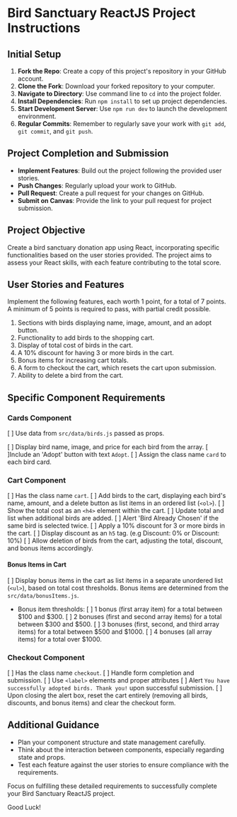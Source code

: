 # Bird Sanctuary ReactJS Project Instructions

## Initial Setup

1. **Fork the Repo**: Create a copy of this project's repository in your GitHub account.
2. **Clone the Fork**: Download your forked repository to your computer.
3. **Navigate to Directory**: Use command line to `cd` into the project folder.
4. **Install Dependencies**: Run `npm install` to set up project dependencies.
5. **Start Development Server**: Use `npm run dev` to launch the development environment.
6. **Regular Commits**: Remember to regularly save your work with `git add`, `git commit`, and `git push`.

## Project Completion and Submission

- **Implement Features**: Build out the project following the provided user stories.
- **Push Changes**: Regularly upload your work to GitHub.
- **Pull Request**: Create a pull request for your changes on GitHub.
- **Submit on Canvas**: Provide the link to your pull request for project submission.

## Project Objective

Create a bird sanctuary donation app using React, incorporating specific functionalities based on the user stories provided. The project aims to assess your React skills, with each feature contributing to the total score.

## User Stories and Features

Implement the following features, each worth 1 point, for a total of 7 points. A minimum of 5 points is required to pass, with partial credit possible.

1. Sections with birds displaying name, image, amount, and an adopt button.
1. Functionality to add birds to the shopping cart.
1. Display of total cost of birds in the cart.
1. A 10% discount for having 3 or more birds in the cart.
1. Bonus items for increasing cart totals.
1. A form to checkout the cart, which resets the cart upon submission.
1. Ability to delete a bird from the cart.

## Specific Component Requirements

### Cards Component

[ ] Use data from `src/data/birds.js` passed as props.

[ ] Display bird name, image, and price for each bird from the array.
[ ]Include an 'Adopt' button with text `Adopt`.
[ ] Assign the class name `card` to each bird card.

### Cart Component

[ ] Has the class name `cart`.
[ ] Add birds to the cart, displaying each bird's name, amount, and a delete button as list items in an ordered list (`<ol>`).
[ ] Show the total cost as an `<h4>` element within the cart.
[ ] Update total and list when additional birds are added.
[ ] Alert 'Bird Already Chosen' if the same bird is selected twice.
[ ] Apply a 10% discount for 3 or more birds in the cart.
[ ] Display discount as an `h5` tag. (e.g Discount: 0% or Discount: 10%)
[ ] Allow deletion of birds from the cart, adjusting the total, discount, and bonus items accordingly.

#### Bonus Items in Cart

[ ] Display bonus items in the cart as list items in a separate unordered list (`<ul>`), based on total cost thresholds. Bonus items are determined from the `src/data/bonusItems.js`.

- Bonus item thresholds:
  [ ] 1 bonus (first array item) for a total between $100 and $300.
  [ ] 2 bonuses (first and second array items) for a total between $300 and $500.
  [ ] 3 bonuses (first, second, and third array items) for a total between $500 and $1000.
  [ ] 4 bonuses (all array items) for a total over $1000.

### Checkout Component

[ ] Has the class name `checkout`.
[ ] Handle form completion and submission.
[ ] Use `<label>` elements and proper attributes
[ ] Alert `You have successfully adopted birds. Thank you!` upon successful submission.
[ ] Upon closing the alert box, reset the cart entirely (removing all birds, discounts, and bonus items) and clear the checkout form.

## Additional Guidance

- Plan your component structure and state management carefully.
- Think about the interaction between components, especially regarding state and props.
- Test each feature against the user stories to ensure compliance with the requirements.

Focus on fulfilling these detailed requirements to successfully complete your Bird Sanctuary ReactJS project.

Good Luck!
